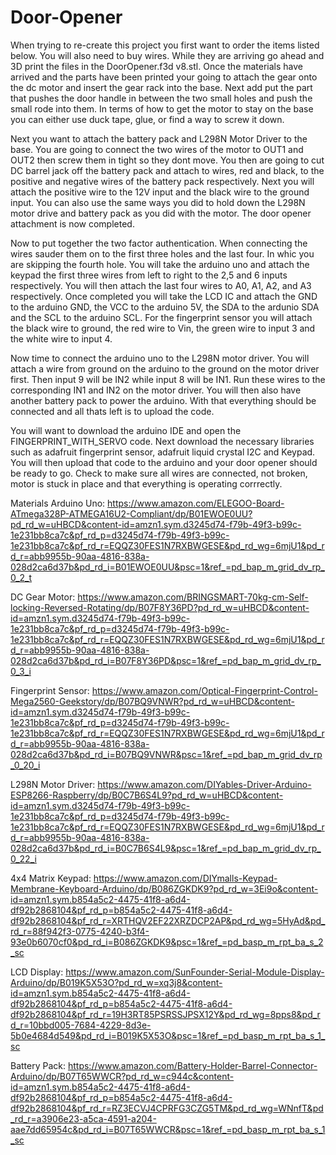 # Door-Opener
When trying to re-create this project you first want to order the items listed below. You will also need to buy wires. While they are arriving go ahead and 3D print the files in the 
DoorOpener.f3d v8.stl. Once the materials have arrived and the parts have been printed your going to attach the gear onto the dc motor and insert the gear rack into the base. Next add put the part that 
pushes the door handle in between the two small holes and push the small rode into them. In terms of how to get the motor to stay on the base you can either use duck tape, glue, or find a way to screw it
down.

Next you want to attach the battery pack and L298N Motor Driver to the base. You are going to connect the two wires of the motor to OUT1 and OUT2 then screw them in tight so they dont move. You then 
are going to cut DC barrel jack off the battery pack and attach to wires, red and black, to the positive and negative wires of the battery pack respectively. Next you will attach the positive wire to the 12V
input and the black wire to the ground input. You can also use the same ways you did to hold down the L298N motor drive and battery pack as you did with the motor. The door opener attachment is now 
completed. 

Now to put together the two factor authentication. When connecting the wires sauder them on to the first three holes and the last four. In whic you are skipping the fourth hole. You will take the arduino uno and attach the keypad the first three wires from left to right to the 2,5 and 6 inputs respectively. You will then attach the last four wires to A0, A1, A2, and A3 respectively. Once completed you will take the LCD IC and attach the GND to the arduino GND, the VCC to the arduino 5V, the SDA to the ardunio SDA and the SCL to the arduino SCL. For the fingerprint sensor you will attach the black wire to ground, the red wire to Vin, the green wire to input 3 and the white wire to input 4.

Now time to connect the arduino uno to the L298N motor driver. You will attach a wire from ground on the arduino to the ground on the motor driver first. Then input 9 will be IN2 while input 8 will be IN1. Run these wires to the corresponding IN1 and IN2 on the motor driver. You will then also have another battery pack to power the arduino. With that everything should be connected and all thats left is to upload the code.

You will want to download the arduino IDE and open the FINGERPRINT_WITH_SERVO code. Next download the necessary libraries such as adafruit fingerprint sensor, adafruit liquid crystal I2C and Keypad. You will then upload that code to the arduino and your door opener should be ready to go. Check to make sure all wires are connected, not broken, motor is stuck in place and that everything is operating corrrectly.


Materials
Arduino Uno: https://www.amazon.com/ELEGOO-Board-ATmega328P-ATMEGA16U2-Compliant/dp/B01EWOE0UU?pd_rd_w=uHBCD&content-id=amzn1.sym.d3245d74-f79b-49f3-b99c-1e231bb8ca7c&pf_rd_p=d3245d74-f79b-49f3-b99c-1e231bb8ca7c&pf_rd_r=EQQZ30FES1N7RXBWGESE&pd_rd_wg=6mjU1&pd_rd_r=abb9955b-90aa-4816-838a-028d2ca6d37b&pd_rd_i=B01EWOE0UU&psc=1&ref_=pd_bap_m_grid_dv_rp_0_2_t

DC Gear Motor: https://www.amazon.com/BRINGSMART-70kg-cm-Self-locking-Reversed-Rotating/dp/B07F8Y36PD?pd_rd_w=uHBCD&content-id=amzn1.sym.d3245d74-f79b-49f3-b99c-1e231bb8ca7c&pf_rd_p=d3245d74-f79b-49f3-b99c-1e231bb8ca7c&pf_rd_r=EQQZ30FES1N7RXBWGESE&pd_rd_wg=6mjU1&pd_rd_r=abb9955b-90aa-4816-838a-028d2ca6d37b&pd_rd_i=B07F8Y36PD&psc=1&ref_=pd_bap_m_grid_dv_rp_0_3_i

Fingerprint Sensor: https://www.amazon.com/Optical-Fingerprint-Control-Mega2560-Geekstory/dp/B07BQ9VNWR?pd_rd_w=uHBCD&content-id=amzn1.sym.d3245d74-f79b-49f3-b99c-1e231bb8ca7c&pf_rd_p=d3245d74-f79b-49f3-b99c-1e231bb8ca7c&pf_rd_r=EQQZ30FES1N7RXBWGESE&pd_rd_wg=6mjU1&pd_rd_r=abb9955b-90aa-4816-838a-028d2ca6d37b&pd_rd_i=B07BQ9VNWR&psc=1&ref_=pd_bap_m_grid_dv_rp_0_20_i

L298N Motor Driver: https://www.amazon.com/DIYables-Driver-Arduino-ESP8266-Raspberry/dp/B0C7B6S4L9?pd_rd_w=uHBCD&content-id=amzn1.sym.d3245d74-f79b-49f3-b99c-1e231bb8ca7c&pf_rd_p=d3245d74-f79b-49f3-b99c-1e231bb8ca7c&pf_rd_r=EQQZ30FES1N7RXBWGESE&pd_rd_wg=6mjU1&pd_rd_r=abb9955b-90aa-4816-838a-028d2ca6d37b&pd_rd_i=B0C7B6S4L9&psc=1&ref_=pd_bap_m_grid_dv_rp_0_22_i

4x4 Matrix Keypad: https://www.amazon.com/DIYmalls-Keypad-Membrane-Keyboard-Arduino/dp/B086ZGKDK9?pd_rd_w=3Ei9o&content-id=amzn1.sym.b854a5c2-4475-41f8-a6d4-df92b2868104&pf_rd_p=b854a5c2-4475-41f8-a6d4-df92b2868104&pf_rd_r=XRTHQV2EF22XRZDCP2AP&pd_rd_wg=5HyAd&pd_rd_r=88f942f3-0775-4240-b3f4-93e0b6070cf0&pd_rd_i=B086ZGKDK9&psc=1&ref_=pd_basp_m_rpt_ba_s_2_sc

LCD Display: https://www.amazon.com/SunFounder-Serial-Module-Display-Arduino/dp/B019K5X53O?pd_rd_w=xq3j8&content-id=amzn1.sym.b854a5c2-4475-41f8-a6d4-df92b2868104&pf_rd_p=b854a5c2-4475-41f8-a6d4-df92b2868104&pf_rd_r=19H3RT85PSRSSJPSX12Y&pd_rd_wg=8pps8&pd_rd_r=10bbd005-7684-4229-8d3e-5b0e4684d549&pd_rd_i=B019K5X53O&psc=1&ref_=pd_basp_m_rpt_ba_s_1_sc

Battery Pack: https://www.amazon.com/Battery-Holder-Barrel-Connector-Arduino/dp/B07T65WWCR?pd_rd_w=c944c&content-id=amzn1.sym.b854a5c2-4475-41f8-a6d4-df92b2868104&pf_rd_p=b854a5c2-4475-41f8-a6d4-df92b2868104&pf_rd_r=RZ3ECVJ4CPRFG3CZG5TM&pd_rd_wg=WNnfT&pd_rd_r=a3906e23-a5ca-4591-a204-aae7dd65954c&pd_rd_i=B07T65WWCR&psc=1&ref_=pd_basp_m_rpt_ba_s_1_sc
